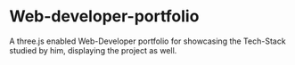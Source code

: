 # Web-developer-portfolio
A three.js enabled Web-Developer portfolio for showcasing the Tech-Stack studied by him, displaying the project as well.
